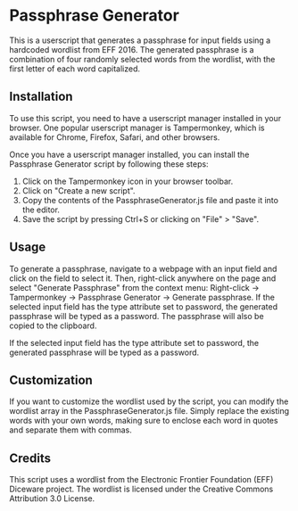 # Passphrase Generator

This is a userscript that generates a passphrase for input fields using a hardcoded wordlist from EFF 2016. The generated passphrase is a combination of four randomly selected words from the wordlist, with the first letter of each word capitalized.

## Installation

To use this script, you need to have a userscript manager installed in your browser. One popular userscript manager is Tampermonkey, which is available for Chrome, Firefox, Safari, and other browsers.

Once you have a userscript manager installed, you can install the Passphrase Generator script by following these steps:

1. Click on the Tampermonkey icon in your browser toolbar.
2. Click on "Create a new script".
3. Copy the contents of the PassphraseGenerator.js file and paste it into the editor.
4. Save the script by pressing Ctrl+S or clicking on "File" > "Save".

## Usage

To generate a passphrase, navigate to a webpage with an input field and click on the field to select it. Then, right-click anywhere on the page and select "Generate Passphrase" from the context menu: Right-click -> Tampermonkey -> Passphrase Generator -> Generate passphrase. If the selected input field has the type attribute set to password, the generated passphrase will be typed as a password. The passphrase will also be copied to the clipboard.

If the selected input field has the type attribute set to password, the generated passphrase will be typed as a password.

## Customization

If you want to customize the wordlist used by the script, you can modify the wordlist array in the PassphraseGenerator.js file. Simply replace the existing words with your own words, making sure to enclose each word in quotes and separate them with commas.

## Credits

This script uses a wordlist from the Electronic Frontier Foundation (EFF) Diceware project. The wordlist is licensed under the Creative Commons Attribution 3.0 License.
